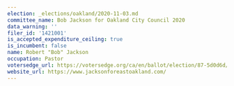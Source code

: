 ```yaml
---
election: _elections/oakland/2020-11-03.md
committee_name: Bob Jackson for Oakland City Council 2020
data_warning: ''
filer_id: '1421001'
is_accepted_expenditure_ceiling: true
is_incumbent: false
name: Robert "Bob" Jackson
occupation: Pastor
votersedge_url: https://votersedge.org/ca/en/ballot/election/87-5d0d6d/address/null/zip/94605/contests/contest/21269/candidate/151402?date=2020-11-03
website_url: https://www.jacksonforeastoakland.com/
---
```

